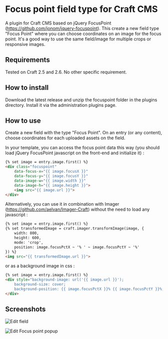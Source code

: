 # Focus point field type for Craft CMS

A plugin for Craft CMS based on jQuery FocusPoint (https://github.com/jonom/jquery-focuspoint). This create a new field type "Focus Point" where you can choose coordinates on an image for the focus point. It's a good way to use the same field/image for multiple crops or responsive images.

## Requirements

Tested on Craft 2.5 and 2.6. No other specific requirement.

## How to install

Download the latest release and unzip the focuspoint folder in the plugins directory. Install it via the administration plugins page.

## How to use

Create a new field with the type "Focus Point". On an entry (or any content), choose coordinates for each uploaded assets on the field.

In your template, you can access the focus point data this way (you should load jQuery FocusPoint javascript on the front-end and initialize it) :

```html
{% set image = entry.image.first() %}
<div class="focuspoint"
	data-focus-x="{{ image.focusX }}"
	data-focus-y="{{ image.focusY }}"
	data-image-w="{{ image.width }}"
	data-image-h="{{ image.height }}">
	<img src="{{ image.url }}">
</div>
```

Alternatively, you can use it in combination with Imager (https://github.com/aelvan/Imager-Craft) without the need to load any javascript :

```html
{% set image = entry.image.first() %}
{% set transformedImage = craft.imager.transformImage(image, {
    width: 800,
    height: 600,
    mode: 'crop',
    position: image.focusPctX ~ '% ' ~ image.focusPctY ~ '%'
}) %}
<img src="{{ transformedImage.url }}">
```

or as a background image in css :

```html
{% set image = entry.image.first() %}
<div style="background-image: url('{{ image.url }}');
    background-size: cover;
    background-position: {{ image.focusPctX }}% {{ image.focusPctY }}%;">
</div>
```

## Screenshots

![Edit field](https://raw.githubusercontent.com/smcyr/Craft-FocusPoint/master/screenshots/field.JPG)

![Edit Focus point popup](https://raw.githubusercontent.com/smcyr/Craft-FocusPoint/master/screenshots/fieldedit.JPG)